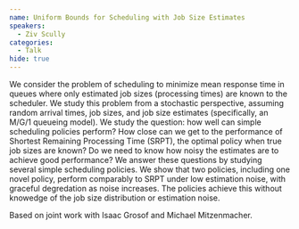 ```yaml
---
name: Uniform Bounds for Scheduling with Job Size Estimates
speakers:
  - Ziv Scully
categories:
  - Talk
hide: true
---
```


We consider the problem of scheduling to minimize mean response time in queues where only estimated job sizes (processing times) are known to the scheduler. We study this problem from a stochastic perspective, assuming random arrival times, job sizes, and job size estimates (specifically, an M/G/1 queueing model). We study the question: how well can simple scheduling policies perform? How close can we get to the performance of Shortest Remaining Processing Time (SRPT), the optimal policy when true job sizes are known? Do we need to know how noisy the estimates are to achieve good performance? We answer these questions by studying several simple scheduling policies. We show that two policies, including one novel policy, perform comparably to SRPT under low estimation noise, with graceful degredation as noise increases. The policies achieve this without knowedge of the job size distribution or estimation noise.

Based on joint work with Isaac Grosof and Michael Mitzenmacher.